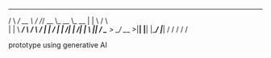  

  ____    ____ ___  __  ____ _______ _______  __ __   ____   
 /    \ _/ __ \\  \/ /_/ __ \\_  __ \\_  __ \|  |  \ /    \  
|   |  \\  ___/ \   / \  ___/ |  | \/ |  | \/|  |  /|   |  \ 
|___|  / \___  > \_/   \___  >|__|    |__|   |____/ |___|  / 
     \/      \/            \/                            \/  
                                                             


prototype using generative AI
